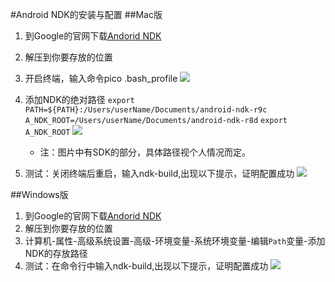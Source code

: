 #Android NDK的安装与配置
##Mac版
1. 到Google的官网下载[Andorid NDK]("http://developer.android.com/tools/sdk/ndk/index.html")
2. 解压到你要存放的位置
3. 开启终端，输入命令pico .bash_profile
![](https://github.com/zt1991616/blog/raw/master/Image/14022001.png)
4. 添加NDK的绝对路径
`export PATH=${PATH}:/Users/userName/Documents/android-ndk-r9c`
`A_NDK_ROOT=/Users/userName/Documents/android-ndk-r8d`
`export A_NDK_ROOT`
![](https://github.com/zt1991616/blog/raw/master/Image/14022002.png)
    + 注：图片中有SDK的部分，具体路径视个人情况而定。

5. 测试：关闭终端后重启，输入ndk-build,出现以下提示，证明配置成功
![](https://github.com/zt1991616/blog/raw/master/Image/14022002.png)

##Windows版
1. 到Google的官网下载[Andorid NDK]("http://developer.android.com/tools/sdk/ndk/index.html")
2. 解压到你要存放的位置
3. 计算机-属性-高级系统设置-高级-环境变量-系统环境变量-编辑`Path`变量-添加NDK的存放路径
4. 测试：在命令行中输入ndk-build,出现以下提示，证明配置成功
![](https://github.com/zt1991616/blog/raw/master/Image/14022005.png)